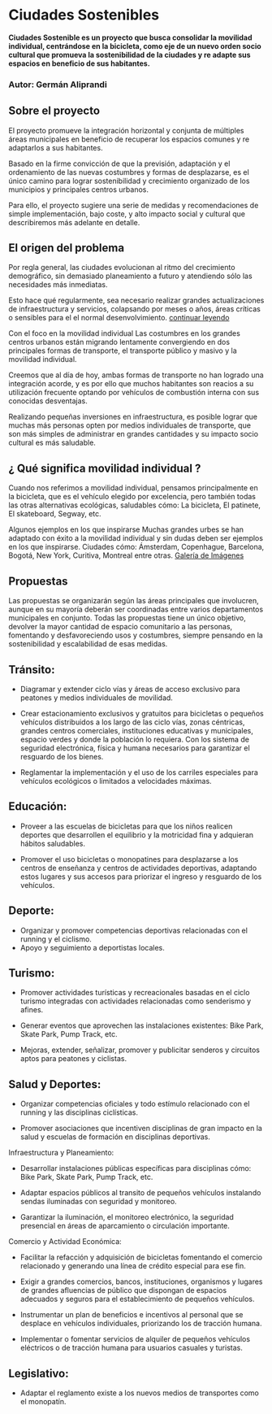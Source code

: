 # Ciudades Sostenibles

**Ciudades Sostenible es un proyecto que busca consolidar la movilidad individual, centrándose en la bicicleta, como eje de un nuevo orden socio cultural que promueva la sostenibilidad de la ciudades y re adapte sus espacios en beneficio de sus habitantes.**

### Autor: Germán Aliprandi

## Sobre el proyecto

El proyecto promueve la integración horizontal y conjunta de múltiples áreas municipales en beneficio de recuperar los espacios comunes y re adaptarlos a sus habitantes.

Basado en la firme convicción de que la previsión, adaptación y el ordenamiento de las nuevas costumbres y formas de desplazarse, es el único camino para lograr sostenibilidad y crecimiento organizado de los municipios y principales centros urbanos.

Para ello, el proyecto sugiere una serie de medidas y recomendaciones de simple implementación, bajo coste, y alto impacto social y cultural que describiremos más adelante en detalle.

## El origen del problema
Por regla general, las ciudades evolucionan al ritmo del crecimiento demográfico, sin demasiado planeamiento a futuro y atendiendo sólo las necesidades más inmediatas.

Esto hace qué regularmente, sea necesario realizar grandes actualizaciones de infraestructura y servicios, colapsando por meses o años, áreas críticas  o sensibles para el el normal desenvolvimiento.
[continuar leyendo](#top)

Con el foco en la movilidad individual
Las costumbres en los grandes centros urbanos están migrando lentamente convergiendo en dos principales formas de transporte, el transporte público y masivo y la movilidad individual.

Creemos que al día de hoy, ambas formas de transporte no han logrado una integración acorde, y es por ello que muchos habitantes son reacios a su utilización frecuente optando por vehículos de combustión interna con sus conocidas desventajas.

Realizando pequeñas inversiones en infraestructura, es posible lograr que muchas más personas opten por medios individuales de transporte, que son más simples de administrar en grandes cantidades y su impacto socio cultural es más saludable.

## ¿ Qué significa movilidad individual ?
Cuando nos referimos a movilidad individual, pensamos principalmente en la bicicleta, que es el vehículo elegido por excelencia, pero también todas las otras alternativas ecológicas, saludables cómo: La bicicleta, El patinete, El skateboard, Segway, etc.

Algunos ejemplos en los que inspirarse
Muchas grandes urbes se han adaptado con éxito a la movilidad individual y sin dudas deben ser ejemplos en los que inspirarse. Ciudades cómo: Ámsterdam, Copenhague, Barcelona, Bogotá, New York, Curitiva, Montreal entre otras.
[Galería de Imágenes](#)

## Propuestas
Las propuestas se organizarán según las áreas principales que involucren, aunque en su mayoría deberán ser coordinadas entre varios departamentos municipales en conjunto.
Todas las propuestas tiene un único objetivo, devolver la mayor cantidad de espacio comunitario a las personas, fomentando y desfavoreciendo usos y costumbres, siempre pensando en la sostenibilidad y escalabilidad de esas medidas.

## Tránsito:
- Diagramar y extender ciclo vías y áreas de acceso exclusivo para peatones y medios individuales de movilidad.

- Crear estacionamiento exclusivos y gratuitos para bicicletas o pequeños vehículos distribuidos a los largo de las ciclo vías, zonas céntricas, grandes centros comerciales, instituciones educativas y municipales, espacio verdes y donde la población lo requiera. Con los sistema de seguridad electrónica, física y humana necesarios para garantizar el resguardo de los bienes.

- Reglamentar la implementación y el uso de los carriles especiales para vehículos ecológicos o limitados a velocidades máximas.
 
 ## Educación:
- Proveer a las escuelas de bicicletas para que los niños realicen deportes que desarrollen el equilibrio y la motricidad fina y adquieran hábitos saludables.

- Promover el uso bicicletas o monopatines para desplazarse a los centros de enseñanza y centros de actividades deportivas, adaptando estos lugares y sus accesos para priorizar el ingreso y resguardo de los vehículos. 
 
## Deporte:
- Organizar y promover competencias deportivas relacionadas con el running y el ciclismo.
- Apoyo y seguimiento a deportistas locales.
 
## Turismo:
- Promover actividades turísticas y recreacionales basadas en el ciclo turismo integradas con actividades relacionadas como senderismo y afines.

- Generar eventos que aprovechen las instalaciones existentes: Bike Park, Skate Park, Pump Track, etc.

- Mejoras, extender, señalizar, promover y publicitar senderos y circuitos aptos para peatones y ciclistas. 
 
## Salud y Deportes:
- Organizar competencias oficiales y todo estímulo relacionado con el running y las disciplinas ciclísticas.

- Promover asociaciones que incentiven disciplinas de gran impacto en la salud y escuelas de formación en disciplinas deportivas.  
 
Infraestructura y Planeamiento:
- Desarrollar instalaciones públicas específicas para disciplinas cómo: Bike Park, Skate Park, Pump Track, etc.
  
- Adaptar espacios públicos al transito de pequeños vehículos instalando sendas iluminadas con seguridad y monitoreo.

- Garantizar la iluminación, el monitoreo electrónico, la seguridad presencial en áreas de aparcamiento o circulación importante.
 
Comercio y Actividad Económica:
- Facilitar la refacción y adquisición de bicicletas fomentando el comercio relacionado y generando una línea de crédito especial para ese fin.

- Exigir a grandes comercios, bancos, instituciones, organismos y lugares de grandes afluencias de público que dispongan de espacios adecuados y seguros para el establecimiento de pequeños vehículos.

- Instrumentar un plan de beneficios e incentivos al personal que se desplace en vehículos individuales, priorizando los de tracción humana.

- Implementar o fomentar servicios de alquiler de pequeños vehículos eléctricos o de tracción humana para usuarios casuales y turistas. 
 
## Legislativo:
- Adaptar el reglamento existe a los nuevos medios de transportes como el monopatín.
